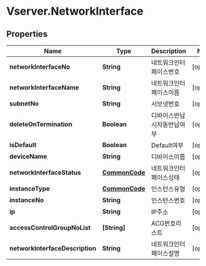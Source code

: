 # Vserver.NetworkInterface

## Properties
Name | Type | Description | Notes
------------ | ------------- | ------------- | -------------
**networkInterfaceNo** | **String** | 네트워크인터페이스번호 | [optional] 
**networkInterfaceName** | **String** | 네트워크인터페이스이름 | [optional] 
**subnetNo** | **String** | 서브넷번호 | [optional] 
**deleteOnTermination** | **Boolean** | 디바이스반납시자동반납여부 | [optional] 
**isDefault** | **Boolean** | Default여부 | [optional] 
**deviceName** | **String** | 디바이스이름 | [optional] 
**networkInterfaceStatus** | [**CommonCode**](CommonCode.md) | 네트워크인터페이스상태 | [optional] 
**instanceType** | [**CommonCode**](CommonCode.md) | 인스턴스유형 | [optional] 
**instanceNo** | **String** | 인스턴스번호 | [optional] 
**ip** | **String** | IP주소 | [optional] 
**accessControlGroupNoList** | **[String]** | ACG번호리스트 | [optional] 
**networkInterfaceDescription** | **String** | 네트워크인터페이스설명 | [optional] 


